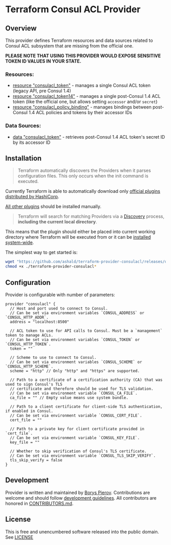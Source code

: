 # Terraform Consul ACL Provider

## Overview

This provider defines Terraform resources and data sources related to Consul ACL subsystem that are missing from the
official one.

**PLEASE NOTE THAT USING THIS PROVIDER WOULD EXPOSE SENSITIVE TOKEN ID VALUES IN YOUR STATE.**

### Resources:  
* [resource "consulacl_token"](./docs/resource_consulacl_token.md) - manages a single Consul ACL token (legacy API, pre
Consul 1.4)
* [resource "consulacl_token14"](./docs/resource_consulacl_token14.md) - manages a single post-Consul 1.4 ACL token
(like the official one, but allows setting `accessor` and/or `secret`)
* [resource "consulacl_policy_binding"](./docs/resource_consulacl_policy_binding.md) - manages bindings between
post-Consul 1.4 ACL policies and tokens by their accessor IDs

### Data Sources:
* [data "consulacl_token"](./docs/data_source_consulacl_token.md) - retrieves post-Consul 1.4 ACL token's secret ID by
its accessor ID

## Installation

> Terraform automatically discovers the Providers when it parses configuration files.
> This only occurs when the init command is executed.

Currently Terraform is able to automatically download only
[official plugins distributed by HashiCorp](https://github.com/terraform-providers).

[All other plugins](https://www.terraform.io/docs/providers/type/community-index.html) should be installed manually.

> Terraform will search for matching Providers via a
> [Discovery](https://www.terraform.io/docs/extend/how-terraform-works.html#discovery) process, **including the current
> local directory**.

This means that the plugin should either be placed into current working directory where Terraform will be executed from
or it can be [installed system-wide](https://www.terraform.io/docs/configuration/providers.html#third-party-plugins).

The simplest way to get started is:
```bash
wget "https://github.com/ashald/terraform-provider-consulacl/releases/download/1.4.0/terraform-provider-consulacl_v1.4.0-$(uname -s | tr '[:upper:]' '[:lower:]')-amd64"
chmod +x ./terraform-provider-consulacl*
```

## Configuration

Provider is configurable with number of parameters:

```hcl
provider "consulacl" {
  // Host and port used to connect to Consul.
  // Can be set via environment variables `CONSUL_ADDRESS` or `CONSUL_HTTP_ADDR`. 
  address = "localhost:8500"
  
  // ACL token to use for API calls to Consul. Must be a `management` token to manage ACLs.
  // Can be set via environment variables `CONSUL_TOKEN` or `CONSUL_HTTP_TOKEN`.
  token = ""
  
  // Scheme to use to connect to Consul.
  // Can be set via environment variables `CONSUL_SCHEME` or `CONSUL_HTTP_SCHEME`.
  scheme = "http" // Only "http" and "https" are supported.
  
  // Path to a certificate of a certification authority (CA) that was used to sign Consul's TLS
  // certificate and therefore should be used for TLS validation.
  // Can be set via environment variable `CONSUL_CA_FILE`.
  ca_file = "" // Empty value means use system bundle.
  
  // Path to a client certificate for client-side TLS authentication, if enabled in Consul.
  // Can be set via environment variable `CONSUL_CERT_FILE`.
  cert_file = ""
  
  // Path to a private key for client certificate provided in `cert_file`.
  // Can be set via environment variable `CONSUL_KEY_FILE`.
  key_file = ""
  
  // Whether to skip verification of Consul's TLS certificate.
  // Can be set via environment variable `CONSUL_TLS_SKIP_VERIFY`.
  tls_skip_verify = false
}
``` 

## Development

Provider is written and maintained by [Borys Pierov](https://github.com/Ashald).
Contributions are welcome and should follow [development guidelines](./docs/development.md).
All contributors are honored in [CONTRIBUTORS.md](./CONTRIBUTORS.md).

## License

This is free and unencumbered software released into the public domain. See [LICENSE](./LICENSE)
